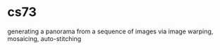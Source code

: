 # cs73
generating a panorama from a sequence of images via image warping, mosaicing, auto-stitching
